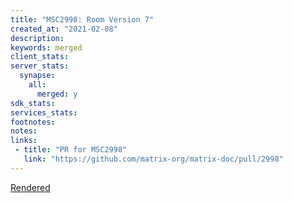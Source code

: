 ```yaml
---
title: "MSC2998: Room Version 7"
created_at: "2021-02-08"
description:
keywords: merged
client_stats:
server_stats:
  synapse:
    all:
      merged: y
sdk_stats:
services_stats:
footnotes:
notes:
links:
 - title: "PR for MSC2998"
   link: "https://github.com/matrix-org/matrix-doc/pull/2998"
---
```

[Rendered](https://github.com/matrix-org/matrix-doc/blob/anoa/room_version_7/proposals/2998-rooms-v7.md)

